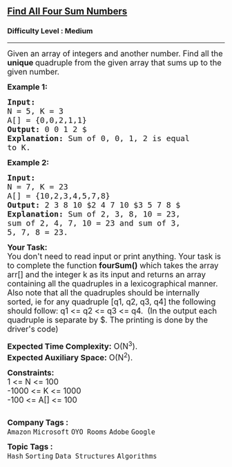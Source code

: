 <h2><a href="https://practice.geeksforgeeks.org/problems/find-all-four-sum-numbers1732/1?utm_source=gfg&utm_medium=article&utm_campaign=bottom_sticky_on_article">Find All Four Sum Numbers</a></h2><h3>Difficulty Level : Medium</h3><hr><div class="problems_problem_content__Xm_eO"><p><span style="font-size:18px">Given an array of integers and another number. Find all the <strong>unique&nbsp;</strong>quadruple from the given array that sums up to the given number.</span></p>

<p><span style="font-size:18px"><strong>Example 1:</strong></span></p>

<pre><span style="font-size:18px"><strong>Input:
</strong>N = 5, K = 3
A[] = {0,0,2,1,1}
<strong>Output: </strong>0 0 1 2 $<strong>
Explanation: </strong>Sum of 0, 0, 1, 2 is equal
to K.</span>
</pre>

<p><span style="font-size:18px"><strong>Example 2:</strong></span></p>

<pre><span style="font-size:18px"><strong>Input:
</strong>N = 7, K = 23
A[] = {10,2,3,4,5,7,8}
<strong>Output: </strong>2 3 8 10 $2 4 7 10 $3 5 7 8 $<strong>
Explanation: </strong>Sum of 2, 3, 8, 10 = 23,
sum of 2, 4, 7, 10 = 23 and sum of 3,
5, 7, 8 = 23.</span></pre>

<p><span style="font-size:18px"><strong>Your Task:</strong><br>
You don't need to read input or print anything. Your task is to complete the function&nbsp;<strong>fourSum()</strong>&nbsp;which takes the array arr[] and the integer k as its input and returns an array containing all the quadruples in a lexicographical manner. Also note that all the quadruples should be internally sorted, ie for any quadruple [q1, q2, q3, q4] the following should follow: q1 &lt;= q2 &lt;= q3 &lt;= q4.&nbsp; (In the output each quadruple is separate by $. The printing is done by the driver's code)</span></p>

<p><span style="font-size:18px"><strong>Expected Time Complexity:</strong>&nbsp;O(N<sup>3</sup>).<br>
<strong>Expected Auxiliary Space:</strong>&nbsp;O(N<sup>2</sup>).</span></p>

<p><span style="font-size:18px"><strong>Constraints:</strong><br>
1 &lt;= N &lt;= 100<br>
-1000 &lt;= K &lt;= 1000<br>
-100 &lt;= A[] &lt;= 100</span><br>
&nbsp;</p>
</div><p><span style=font-size:18px><strong>Company Tags : </strong><br><code>Amazon</code>&nbsp;<code>Microsoft</code>&nbsp;<code>OYO Rooms</code>&nbsp;<code>Adobe</code>&nbsp;<code>Google</code>&nbsp;<br><p><span style=font-size:18px><strong>Topic Tags : </strong><br><code>Hash</code>&nbsp;<code>Sorting</code>&nbsp;<code>Data Structures</code>&nbsp;<code>Algorithms</code>&nbsp;